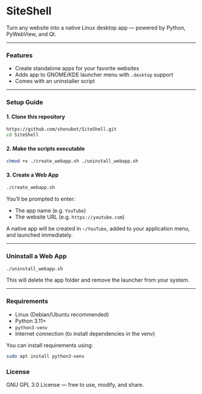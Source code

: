 # SiteShell

Turn any website into a native Linux desktop app — powered by Python, PyWebView, and Qt.

---

### Features

- Create standalone apps for your favorite websites
- Adds app to GNOME/KDE launcher menu with `.desktop` support
- Comes with an uninstaller script

---

### Setup Guide

#### 1. Clone this repository

```bash
https://github.com/shonubot/SiteShell.git
cd SiteShell
```

#### 2. Make the scripts executable

```bash
chmod +x ./create_webapp.sh ./uninstall_webapp.sh
```

#### 3. Create a Web App

```bash
./create_webapp.sh
```

You’ll be prompted to enter:
- The app name (e.g. `YouTube`)
- The website URL (e.g. `https://youtube.com`)

A native app will be created in `~/YouTube`, added to your application menu, and launched immediately.

---

### Uninstall a Web App

```bash
./uninstall_webapp.sh
```

This will delete the app folder and remove the launcher from your system.

---

### Requirements

- Linux (Debian/Ubuntu recommended)
- Python 3.11+
- `python3-venv`
- Internet connection (to install dependencies in the venv)

You can install requirements using:

```bash
sudo apt install python3-venv
```

### License

GNU GPL 3.0 License — free to use, modify, and share.
